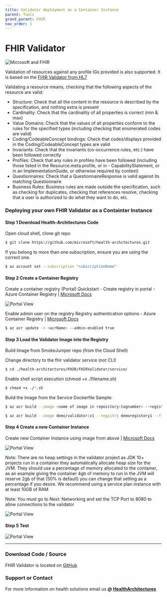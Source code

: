 ```yaml
---
title: Validator deployment as a Container Instance
parent: Tools
grand_parent: FHIR
nav_order: 1
---
```


# FHIR Validator 

![Microsoft and FHIR](/assets/images/msft-fhir.png)

Validation of resources against any profile IGs provided is also supported. It is based on the [FHIR Validator from HL7](http://hl7.org/fhir/validator/)

Validating a resource means, checking that the following aspects of the resource are valid:
- Structure: Check that all the content in the resource is described by the specification, and nothing extra is present
- Cardinality: Check that the cardinality of all properties is correct (min & max)
- Value Domains: Check that the values of all properties conform to the rules for the specified types (including checking that enumerated codes are valid)
- Coding/CodeableConcept bindings: Check that codes/displays provided in the Coding/CodeableConcept types are valid
- Invariants: Check that the invariants (co-occurrence rules, etc.) have been followed correctly
- Profiles: Check that any rules in profiles have been followed (including those listed in the Resource.meta.profile, or in - CapabilityStatement, or in an ImplementationGuide, or otherwise required by context)
- Questionnaires: Check that a QuestionnaireResponse is valid against its matching Questionnaire
- Business Rules: Business rules are made outside the specification, such as checking for duplicates, checking that references resolve, checking that a user is authorized to do what they want to do, etc.

### Deploying your own FHIR Validator as a Containter Instance 
 
#### Step 1 Download Health-Architectures Code 
Open cloud shell, clone git repo 
```bash
$ git clone https://github.com/microsoft/health-architectures.git
``` 

If you belong to more than one subscription, ensure you are using the correct one. 
```bash
$ az account set --subscription "subscriptionName"
```
 

#### Step 2 Create a Container Registry 
Create a container registry (Portal)
Quickstart - Create registry in portal - Azure Container Registry | [Microsoft Docs](https://docs.microsoft.com/en-us/azure/container-registry/container-registry-get-started-portal)
 
![Portal View](/assets/images/ContainerReg1.png)


Enable admin user on the registry
Registry authentication options - Azure Container Registry | [Microsoft Docs](https://docs.microsoft.com/en-us/azure/container-registry/container-registry-authentication#admin-account) 
```bash
$ az acr update -n <acrName> --admin-enabled true
```

#### Step 3 Load the Validator Image into the Registry 
 
Build Image from SmokeJumper repo (from the Cloud Shell) 
 
Change directory to the fhir validator service (not CLI) 
```bash
$ cd ./health-architectures/FHIR/FHIRValidator/service/
```
 
Enable shell script execution  (chmod +x ./filename.sh)
```bash
$ chmod +x ./*.sh
```
 
Build the Image from the Service Dockerfile 
Sample:  
```bash
$ az acr build --image <name of image in repository:tagnumber> --registry <name of the container repository> --file Dockerfile .
```
```bash 
$ az acr build --image demo/validator:v1 --registry demoregistory1 --file Dockerfile .
```
#### Step 4 Create a new Container Instance
 
Create new Container Instance using image from above | [Microsoft Docs](https://docs.microsoft.com/en-us/azure/container-instances/container-instances-quickstart-portal)
 
![Portal View](/assets/images/Container-Inst1.png)

Note: There are no heap settings in the validator project as JDK 10+ projects run in a container they automatically allocate heap size for the JVM.   They should use a percentage of memory allocated to the container, as an example giving the container 4gb of memory to run in the JVM will reserve 2gb of that  (50% is default) you can change that setting as a percentage if you desire.  We recommend using a service plan instance with at least 10GB of RAM   

Note:  You must go to Next: Networking and set the TCP Port to 8080 to allow connections to the validator

![Portal View](/assets/images/container-instance-deploy.png)

#### Step 5 Test 

![Portal View](/assets/images/validator-test.png)

---
### Download Code / Source 
FHIR Validator is located on [GitHub](https://github.com/microsoft/health-architectures/tree/master/FHIR/FHIRValidator)


### Support or Contact

For more information on health solutions email us **@ <a href="mailto:HealthArchitectures@microsoft.com">HealthArchitectures</a>**